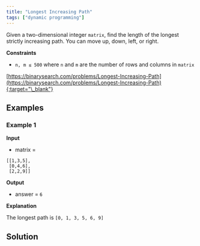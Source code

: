 ```yaml
---
title: "Longest Increasing Path"
tags: ["dynamic programming"]
---
```


Given a two-dimensional integer `matrix`, find the length of the longest strictly increasing path. You can move up, down, left, or right.

**Constraints**

- `n, m ≤ 500` where `n` and `m` are the number of rows and columns in `matrix`

[https://binarysearch.com/problems/Longest-Increasing-Path](https://binarysearch.com/problems/Longest-Increasing-Path){:target="\_blank"}

## Examples

### Example 1

**Input**

- matrix =

```
[[1,3,5],
 [0,4,6],
 [2,2,9]]
```

**Output**

- answer = `6`

**Explanation**

The longest path is `[0, 1, 3, 5, 6, 9]`

## Solution

<script src="https://gist.github.com/yaeba/16da7be5123724fcf6eccc25581cef5a.js?file=Longest-Increasing-Path.py"></script>
